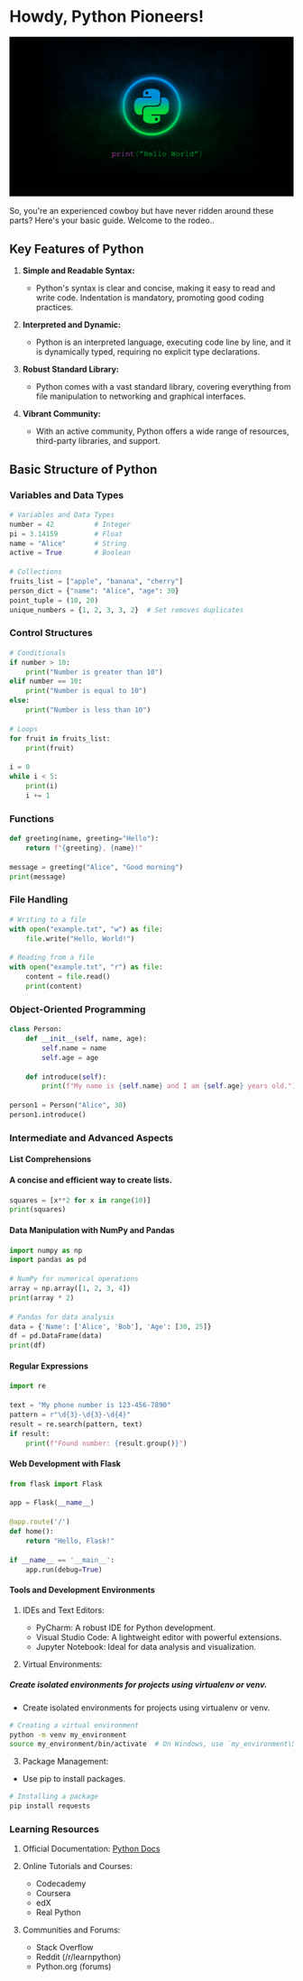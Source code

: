 # Howdy, Python Pioneers!

<img src="header.png" alt="header" width="650"/>

So, you're an experienced cowboy but have never ridden around these parts? Here's your basic guide. Welcome to the rodeo..

## Key Features of Python

1. **Simple and Readable Syntax:**
   - Python's syntax is clear and concise, making it easy to read and write code. Indentation is mandatory, promoting good coding practices.

2. **Interpreted and Dynamic:**
   - Python is an interpreted language, executing code line by line, and it is dynamically typed, requiring no explicit type declarations.

3. **Robust Standard Library:**
   - Python comes with a vast standard library, covering everything from file manipulation to networking and graphical interfaces.

4. **Vibrant Community:**
   - With an active community, Python offers a wide range of resources, third-party libraries, and support.

## Basic Structure of Python

### Variables and Data Types

```python
# Variables and Data Types
number = 42          # Integer
pi = 3.14159         # Float
name = "Alice"       # String
active = True        # Boolean

# Collections
fruits_list = ["apple", "banana", "cherry"]
person_dict = {"name": "Alice", "age": 30}
point_tuple = (10, 20)
unique_numbers = {1, 2, 3, 3, 2}  # Set removes duplicates
```

### Control Structures

```python
# Conditionals
if number > 10:
    print("Number is greater than 10")
elif number == 10:
    print("Number is equal to 10")
else:
    print("Number is less than 10")

# Loops
for fruit in fruits_list:
    print(fruit)

i = 0
while i < 5:
    print(i)
    i += 1
```

### Functions

```python
def greeting(name, greeting="Hello"):
    return f"{greeting}, {name}!"

message = greeting("Alice", "Good morning")
print(message)
```

### File Handling

```python
# Writing to a file
with open("example.txt", "w") as file:
    file.write("Hello, World!")

# Reading from a file
with open("example.txt", "r") as file:
    content = file.read()
    print(content)
```

### Object-Oriented Programming

```python
class Person:
    def __init__(self, name, age):
        self.name = name
        self.age = age

    def introduce(self):
        print(f"My name is {self.name} and I am {self.age} years old.")

person1 = Person("Alice", 30)
person1.introduce()
```

### Intermediate and Advanced Aspects
#### List Comprehensions
#### A concise and efficient way to create lists.

```python
squares = [x**2 for x in range(10)]
print(squares)
```

#### Data Manipulation with NumPy and Pandas

```python
import numpy as np
import pandas as pd

# NumPy for numerical operations
array = np.array([1, 2, 3, 4])
print(array * 2)

# Pandas for data analysis
data = {'Name': ['Alice', 'Bob'], 'Age': [30, 25]}
df = pd.DataFrame(data)
print(df)
```

#### Regular Expressions
  
```python
import re

text = "My phone number is 123-456-7890"
pattern = r"\d{3}-\d{3}-\d{4}"
result = re.search(pattern, text)
if result:
    print(f"Found number: {result.group()}")
```

#### Web Development with Flask

```python
from flask import Flask

app = Flask(__name__)

@app.route('/')
def home():
    return "Hello, Flask!"

if __name__ == '__main__':
    app.run(debug=True)
```

#### Tools and Development Environments
1. IDEs and Text Editors:

    - PyCharm: A robust IDE for Python development.
    - Visual Studio Code: A lightweight editor with powerful extensions.
    - Jupyter Notebook: Ideal for data analysis and visualization.

2. Virtual Environments:

##### Create isolated environments for projects using virtualenv or venv.

- Create isolated environments for projects using virtualenv or venv.

```bash   
# Creating a virtual environment
python -m venv my_environment
source my_environment/bin/activate  # On Windows, use `my_environment\Scripts\activate`
```

3. Package Management:
- Use pip to install packages.

```bash
# Installing a package
pip install requests
```

### Learning Resources
1. Official Documentation: [Python Docs](https://docs.python.org/3/)
2. Online Tutorials and Courses:

    - Codecademy
    - Coursera
    - edX
    - Real Python
3. Communities and Forums:

    - Stack Overflow
    - Reddit (/r/learnpython)
    - Python.org (forums)